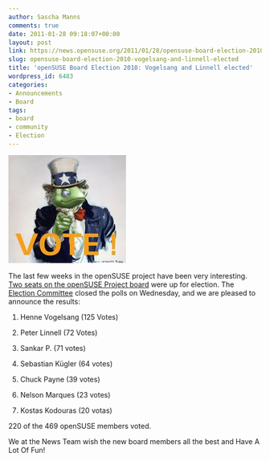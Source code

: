 ```yaml
---
author: Sascha Manns
comments: true
date: 2011-01-28 09:18:07+00:00
layout: post
link: https://news.opensuse.org/2011/01/28/opensuse-board-election-2010-vogelsang-and-linnell-elected/
slug: opensuse-board-election-2010-vogelsang-and-linnell-elected
title: 'openSUSE Board Election 2010: Vogelsang and Linnell elected'
wordpress_id: 6483
categories:
- Announcements
- Board
tags:
- board
- community
- Election
---
```


[![image of 'uncle sam' Green style!](/wp-content/uploads/2011/01/vote.jpeg)](http://news.opensuse.org/2011/01/12/the-opensuse-board-election-2010/vote/)

The last few weeks in the openSUSE project have been very interesting. [Two seats on the openSUSE Project board](http://en.opensuse.org/openSUSE:Board_election_2010) were up for election. The [Election Committee](http://en.opensuse.org/openSUSE:Board_election_2010#Election_committee) closed the polls on Wednesday, and we are pleased to announce the results:



	
  1. Henne Vogelsang (125 Votes)

	
  2. Peter Linnell (72 Votes)

	
  3. Sankar P. (71 votes)

	
  4. Sebastian Kügler (64 votes)

	
  5. Chuck Payne (39 votes)

	
  6. Nelson Marques (23 votes)

	
  7. Kostas Kodouras (20 votas)


220 of the 469 openSUSE members voted.

We at the News Team wish the new board members all the best and Have A Lot Of Fun!
